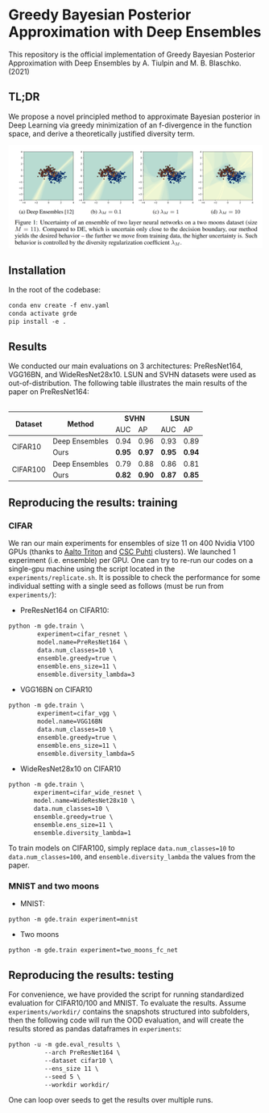 # Greedy Bayesian Posterior Approximation with Deep Ensembles

This repository is the official implementation of Greedy Bayesian Posterior Approximation with Deep Ensembles by A.
Tiulpin and M. B. Blaschko. (2021)
## TL;DR
We propose a novel principled method to approximate Bayesian posterior in Deep Learning via greedy minimization of an f-divergence in the function space, and derive a theoretically justified diversity term.

<center>
<img src="https://github.com/MIPT-Oulu/greedy_ensembles_training/blob/main/assets/main_figure.png" width="800"/> 
</center>


## Installation

In the root of the codebase:

```
conda env create -f env.yaml
conda activate grde
pip install -e .
```

## Results
We conducted our main evaluations on 3 architectures: PreResNet164, VGG16BN, and WideResNet28x10. 
LSUN and SVHN datasets were used as out-of-distribution. The following table illustrates the main results of the paper on PreResNet164:
</br>
</br>

<table class="tg">
<thead>
  <tr>
    <th rowspan="2">Dataset</th>
    <th rowspan="2">Method</th>
    <th class="tg-7btt" colspan="2">SVHN</th>
    <th class="tg-7btt" colspan="2">LSUN</th>
  </tr>
  <tr>
    <td >AUC</td>
    <td >AP</td>
    <td >AUC</td>
    <td >AP</td>
  </tr>
</thead>
<tbody>
  <tr>
    <td  rowspan="2">CIFAR10</td>
    <td >Deep Ensembles</td>
    <td >0.94</td>
    <td >0.96</td>
    <td >0.93</td>
    <td >0.89</td>
  </tr>
  <tr>
    <td >Ours</td>
    <td><b>0.95</b></td>
    <td><b>0.97</b></td>
    <td><b>0.95</b></td>
    <td><b>0.94</b></td>
  </tr>
  <tr>
    <td  rowspan="2">CIFAR100</td>
    <td >Deep Ensembles</td>
    <td >0.79</td>
    <td >0.88</td>
    <td >0.86</td>
    <td >0.81</td>
  </tr>
  <tr>
    <td>Ours</td>
    <td><b>0.82</b></td>
    <td><b>0.90</b></td>
    <td><b>0.87</b></td>
    <td><b>0.85</b></td>
  </tr>
</tbody>
</table>


## Reproducing the results: training

### CIFAR
We ran our main experiments for ensembles of size 11 on 400 Nvidia V100 GPUs 
(thanks to [Aalto Triton](https://scicomp.aalto.fi/triton/) and [CSC Puhti](https://docs.csc.fi/computing/overview/) clusters). We launched 1 experiment (i.e.
ensemble) per GPU. One can try to re-run our codes on a single-gpu machine using the script located in the `experiments/replicate.sh`. 
It is possible to check the performance for some individual setting with a single seed as follows (must be run from `experiments/`):

* PreResNet164 on CIFAR10:
```
python -m gde.train \
        experiment=cifar_resnet \
        model.name=PreResNet164 \
        data.num_classes=10 \
        ensemble.greedy=true \
        ensemble.ens_size=11 \
        ensemble.diversity_lambda=3 
```

* VGG16BN on CIFAR10
```
python -m gde.train \
        experiment=cifar_vgg \
        model.name=VGG16BN 
        data.num_classes=10 \
        ensemble.greedy=true \
        ensemble.ens_size=11 \
        ensemble.diversity_lambda=5 
```

* WideResNet28x10 on CIFAR10
```
python -m gde.train \
       experiment=cifar_wide_resnet \
       model.name=WideResNet28x10 \
       data.num_classes=10 \
       ensemble.greedy=true \
       ensemble.ens_size=11 \
       ensemble.diversity_lambda=1 
```

To train models on CIFAR100, simply replace `data.num_classes=10` to `data.num_classes=100`,
and `ensemble.diversity_lambda` the values from the paper.

### MNIST and two moons
* MNIST:
```
python -m gde.train experiment=mnist
```
* Two moons
```
python -m gde.train experiment=two_moons_fc_net
```

## Reproducing the results: testing
For convenience, we have provided the script for running standardized evaluation for CIFAR10/100 and MNIST.
To evaluate the results. Assume `experiments/workdir/` contains the snapshots structured into subfolders, then
the following code will run the OOD evaluation, and will create the results stored as pandas dataframes in `experiments`:

```
python -u -m gde.eval_results \
          --arch PreResNet164 \
          --dataset cifar10 \
          --ens_size 11 \
          --seed 5 \
          --workdir workdir/
```

One can loop over seeds to get the results over multiple runs.

